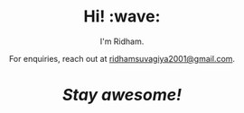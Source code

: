 
<h1 align='center'> Hi! :wave:</h1>
<p align='center'>
I'm Ridham.
</p>
<p align='center'>For enquiries, reach out at <a href="https://mail.google.com/a/gmail.com/?view=cm&fs=1&to=ridhamsuvagiya2001@gmail.com">ridhamsuvagiya2001@gmail.com</a>.</p>

<h1 align='center'><i>Stay awesome!</i></h1>

<!--
**Ridham2001/Ridham2001** is a ✨ _special_ ✨ repository because its `README.md` (this file) appears on your GitHub profile.

Here are some ideas to get you started:

- 🔭 I’m currently working on ...
- 🌱 I’m currently learning ...
- 👯 I’m looking to collaborate on ...
- 🤔 I’m looking for help with ...
- 💬 Ask me about ...
- 📫 How to reach me: ...
- 😄 Pronouns: ...
- ⚡ Fun fact: ...
-->
